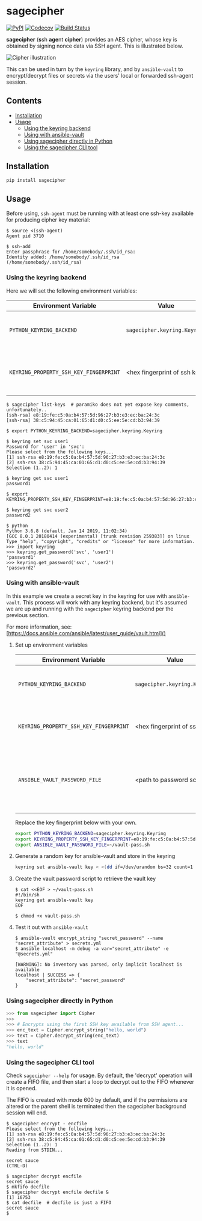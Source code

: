 # sagecipher

[![PyPI](https://img.shields.io/pypi/v/sagecipher.svg)](https://pypi.python.org/pypi/sagecipher)
[![Codecov](https://img.shields.io/codecov/c/github/p-sherratt/sagecipher/master.svg)](https://codecov.io/gh/p-sherratt/sagecipher)
[![Build Status](https://travis-ci.org/p-sherratt/sagecipher.svg?branch=master)](https://travis-ci.org/p-sherratt/sagecipher)

**sagecipher** (**s**sh **age**nt **cipher**) provides an AES cipher, whose key is obtained by signing nonce data via SSH agent.  This is illustrated below.

![Cipher illustration](https://raw.githubusercontent.com/p-sherratt/sagecipher/master/docs/sagecipher.png)

This can be used in turn by the `keyring` library, and by `ansible-vault` to encrypt/decrypt files or secrets via the users' local or forwarded ssh-agent session.

## Contents

* [Installation](#installation)
* [Usage](#usage)
  * [Using the keyring backend](#keyring)
  * [Using with ansible-vault](#ansible)
  * [Using sagecipher directly in Python](#using-in-python)
  * [Using the sagecipher CLI tool](#cli)


## Installation
```sh
pip install sagecipher
```

## Usage <a name='usage'></a>

Before using, `ssh-agent` must be running with at least one ssh-key available for producing cipher key material:

```console
$ source <(ssh-agent)
Agent pid 3710

$ ssh-add
Enter passphrase for /home/somebody/.ssh/id_rsa:
Identity added: /home/somebody/.ssh/id_rsa (/home/somebody/.ssh/id_rsa)
```

### Using the keyring backend <a name='keyring'></a>

Here we will set the following environment variables:

| Environment Variable                   | Value                        | Description                                                 |
|----------------------------------------|------------------------------|-------------------------------------------------------------|
| `PYTHON_KEYRING_BACKEND`               | `sagecipher.keyring.Keyring` | Tells `keyring` to use the `sagecipher` backend             |
| `KEYRING_PROPERTY_SSH_KEY_FINGERPRINT` | &lt;hex fingerprint of ssh key&gt; | Pre-selects the SSH key for the `sagecipher` backend to use |


```console
$ sagecipher list-keys  # paramiko does not yet expose key comments, unfortunately..
[ssh-rsa] e8:19:fe:c5:0a:b4:57:5d:96:27:b3:e3:ec:ba:24:3c
[ssh-rsa] 38:c5:94:45:ca:01:65:d1:d0:c5:ee:5e:cd:b3:94:39

$ export PYTHON_KEYRING_BACKEND=sagecipher.keyring.Keyring

$ keyring set svc user1
Password for 'user' in 'svc': 
Please select from the following keys...
[1] ssh-rsa e8:19:fe:c5:0a:b4:57:5d:96:27:b3:e3:ec:ba:24:3c
[2] ssh-rsa 38:c5:94:45:ca:01:65:d1:d0:c5:ee:5e:cd:b3:94:39
Selection (1..2): 1

$ keyring get svc user1
password1

$ export KEYRING_PROPERTY_SSH_KEY_FINGERPRINT=e8:19:fe:c5:0a:b4:57:5d:96:27:b3:e3:ec:ba:24:3c

$ keyring get svc user2
password2

$ python
Python 3.6.8 (default, Jan 14 2019, 11:02:34) 
[GCC 8.0.1 20180414 (experimental) [trunk revision 259383]] on linux
Type "help", "copyright", "credits" or "license" for more information.
>>> import keyring
>>> keyring.get_password('svc', 'user1')
'password1'
>>> keyring.get_password('svc', 'user2')
'password2'
```

### Using with ansible-vault <a name='ansible'></a>

In this example we create a secret key in the keyring for use with `ansible-vault`.
This process will work with any keyring backend, but it's assumed we are up and
running with the `sagecipher` keyring backend per the previous section.

For more information, see: 
[https://docs.ansible.com/ansible/latest/user_guide/vault.html]()

1. Set up environment variables

   | Environment Variable                   | Value                        | Description                                                           |
   |----------------------------------------|------------------------------|-----------------------------------------------------------------------|
   | `PYTHON_KEYRING_BACKEND`               | `sagecipher.keyring.Keyring` | Tells `keyring` to use the `sagecipher` backend                       |
   | `KEYRING_PROPERTY_SSH_KEY_FINGERPRINT` | &lt;hex fingerprint of ssh key&gt; | Pre-selects the SSH key for the `sagecipher` backend to use           |
   | `ANSIBLE_VAULT_PASSWORD_FILE`          | &lt;path to password script&gt;    | `ansible-vault` will use this script to find the vault encryption key |
   |                                        |                              

   Replace the key fingerprint below with your own.
   
   ```sh
   export PYTHON_KEYRING_BACKEND=sagecipher.keyring.Keyring
   export KEYRING_PROPERTY_SSH_KEY_FINGERPRINT=e8:19:fe:c5:0a:b4:57:5d:96:27:b3:e3:ec:ba:24:3c
   export ANSIBLE_VAULT_PASSWORD_FILE=~/vault-pass.sh
   ```
   
2. Generate a random key for ansible-vault and store in the keyring

   ```sh
   keyring set ansible-vault key < <(dd if=/dev/urandom bs=32 count=1 | base64)
   ```

3. Create the vault password script to retrieve the vault key

   ```console
   $ cat <<EOF > ~/vault-pass.sh
   #!/bin/sh
   keyring get ansible-vault key
   EOF
   
   $ chmod +x vault-pass.sh
   ```

4. Test it out with `ansible-vault`

   ```console
   $ ansible-vault encrypt_string "secret_password" --name "secret_attribute" > secrets.yml
   $ ansible localhost -m debug -a var="secret_attribute" -e "@secrets.yml"
   
   [WARNING]: No inventory was parsed, only implicit localhost is available
   localhost | SUCCESS => {
       "secret_attribute": "secret_password"
   }
   ```

### Using sagecipher directly in Python <a name='using-in-python'></a>

```python
>>> from sagecipher import Cipher
>>>
>>> # Encrypts using the first SSH key available from SSH agent...
>>> enc_text = Cipher.encrypt_string("hello, world")
>>> text = Cipher.decrypt_string(enc_text)
>>> text
"hello, world"
```

### Using the sagecipher CLI tool <a name='cli'></a>

Check `sagecipher --help` for usage. By default, the 'decrypt' operation will create a FIFO file, and then start a loop to decrypt out to the FIFO whenever it is opened.

The FIFO is created with mode 600 by default, and if the permissions are altered or the parent shell is terminated then the sagecipher background session will end.

```console
$ sagecipher encrypt - encfile
Please select from the following keys...
[1] ssh-rsa e8:19:fe:c5:0a:b4:57:5d:96:27:b3:e3:ec:ba:24:3c
[2] ssh-rsa 38:c5:94:45:ca:01:65:d1:d0:c5:ee:5e:cd:b3:94:39
Selection (1..2): 1
Reading from STDIN...

secret sauce
(CTRL-D)

$ sagecipher decrypt encfile
secret sauce
$ mkfifo decfile
$ sagecipher decrypt encfile decfile &
[1] 16753
$ cat decfile  # decfile is just a FIFO
secret sauce
$
```

